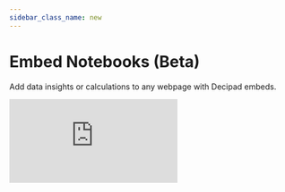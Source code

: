 ```yaml
---
sidebar_class_name: new
---
```


# Embed Notebooks (Beta)

Add data insights or calculations to any webpage with Decipad embeds.

 <div style={{position: 'relative', paddingBottom: '59.01639344262295%', height: 0}}>
   <iframe src="https://www.loom.com/embed/a24d7196e9f2443bbaa1788a5ee4546e?sid=aa1855d9-f4a8-4a91-80f9-37b9634b0a2d?hide_owner=true&hide_share=true&hide_title=true&hideEmbedTopBar=true" frameBorder={0} webkitallowfullscreen mozallowfullscreen allowFullScreen style={{position: 'absolute', top: 0, left: 0, width: '100%', height: '100%'}} />
 </div>

<br/>

## Embed Decipad Notebooks on other APPs

1. Click the `Share` button at the top of your notebook to open the sharing menu.
2. Select the `Publish` tab from the sharing menu and enable `Anyone with the link can view`. To hide blocks from embeds, use the option menu that appears when you hover over blocks and select `Hide from reader`.
3. Go to the `Embed` tab in the sharing menu, and click `Copy` to get the embed link.
4. Don't forget to republish your notebook when you make updates to ensure they show up in your embed.

#### Embed on Notion

- Paste the Decipad embed link on notion and select `Create embed`.
- Check out this [interactive Invoice Template](https://cord-wok-161.notion.site/Quick-Invoice-Calculator-c62577c04a2d4ed6bdcd8f13c558a98b) and [this Hourly Rate Proposal](https://www.notion.so/decipad/Hourly-Rate-Proposal-c8702370b9f041e1a3260e72e192320c).

#### Embed on monday.com

- Open monday.com and create a new Doc.
- Add a new ["Embed everything"](https://support.monday.com/hc/en-us/articles/360002383219-The-Embed-Everything-Widget) widget and paste the Decipad embed link.
- Alternatively, use this button to install the Decipad Embedding app:

<a href="https://auth.monday.com/oauth2/authorize?client_id=34c0414c71b1fc9a14ffe9932af64042&response_type=install">
                <img
                  alt="Add to monday.com"
                  height="42"
                  src="https://dapulse-res.cloudinary.com/image/upload/f_auto,q_auto/remote_mondaycom_static/uploads/Tal/4b5d9548-0598-436e-a5b6-9bc5f29ee1d9_Group12441.png"
                />
              </a>

#### Embed on ClickUp

- Open ClickUp and create a new Drashboard.
- Add a new ["Custom Embed"](https://help.clickup.com/hc/en-us/articles/6312198759319-Embed-cards) card and paste the Decipad embed link.

#### Embed on Webflow

- Adapt this HTML code by replacing YOUR-DECIPAD-EMBED-LINK with the embed link you got from Decipad.

```
<iframe src="YOUR-DECIPAD-EMBED-LINK" width="100%" height="100%" frameBorder="0"></iframe>
```

- Open your Webflow project and add a ["Custom Code Embed"](https://university.webflow.com/lesson/custom-code-embed) block.
- Add the adapted HTML code you just created to the ["Custom Code Embed"](https://university.webflow.com/lesson/custom-code-embed) block on Webflow.
- Send an email to [support@decipad.com](mailto:support@decipad.com) to have your domain approved.

#### Embed on Github Pages, replit or Vercel

- Adapt this HTML code by replacing YOUR-DECIPAD-EMBED-LINK with the embed link you got from Decipad.

```
<iframe src="YOUR-DECIPAD-EMBED-LINK" width="100%" height="100%" frameBorder="0"></iframe>
```

- If you have a custom domain, send an email to support@decipad.com to have it approved.

#### Embed Decipad on a Custom Domain

- We currently support embeds for custom domains on: Notion, Monday.com, ClickUp and Webflow. Please reach out to [support@decipad.com](mailto:support@decipad.com) to have your domain or website approved.

## Request other apps

Don’t see an app you want to embed on? Please reach out to [support@decipad.com](mailto:support@decipad.com) or use the Help Button at the bottom of your Decipad app to share your request and our team will try to accommodate.

## Embeds not loading

Make sure you have third-party cookies enabled in your browser for Decipad embeds to work.
